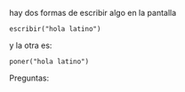 hay dos formas de escribir algo en la pantalla

```
escribir("hola latino")
```

y la otra es:

```
poner("hola latino")
```

Preguntas: 



